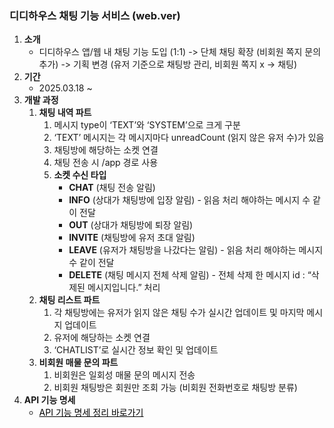 ### 디디하우스 채팅 기능 서비스 (web.ver)

1. **소개**
   - 디디하우스 앱/웹 내 채팅 기능 도입 (1:1) -> 단체 채팅 확장 (비회원 쪽지 문의 추가) -> 기획 변경 (유저 기준으로 채팅방 관리, 비회원 쪽지 x -> 채팅)
2. **기간**
   - 2025.03.18 ~
3. **개발 과정**
   1. **채팅 내역 파트**
      1. 메시지 type이 ‘TEXT’와 ‘SYSTEM’으로 크게 구분
      2. ‘TEXT’ 메시지는 각 메시지마다 unreadCount (읽지 않은 유저 수)가 있음
      3. 채팅방에 해당하는 소켓 연결
      4. 채팅 전송 시 /app 경로 사용
      5. **소켓 수신 타입**
         - **CHAT** (채팅 전송 알림)
         - **INFO** (상대가 채팅방에 입장 알림) - 읽음 처리 해야하는 메시지 수 같이 전달
         - **OUT** (상대가 채팅방에 퇴장 알림)
         - **INVITE** (채팅방에 유저 초대 알림)
         - **LEAVE** (유저가 채팅방을 나갔다는 알림) - 읽음 처리 해야하는 메시지 수 같이 전달
         - **DELETE** (채팅 메시지 전체 삭제 알림) - 전체 삭제 한 메시지 id : “삭제된 메시지입니다.” 처리
   2. **채팅 리스트 파트**
      1. 각 채팅방에는 유저가 읽지 않은 채팅 수가 실시간 업데이트 및 마지막 메시지 업데이트
      2. 유저에 해당하는 소켓 연결
      3. ‘CHATLIST’로 실시간 정보 확인 및 업데이트
   3. **비회원 매물 문의 파트**
      1. 비회원은 일회성 매물 문의 메시지 전송
      2. 비회원 채팅방은 회원만 조회 가능 (비회원 전화번호로 채팅방 분류)
4. **API 기능 명세**
   - <a href="https://www.notion.so/API-chat-erd-1e5caaf36f6f80218fe2f4eb729f0a44" style="color: black;">API 기능 명세 정리 바로가기</a>
